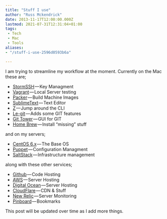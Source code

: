 ```yaml
---
title: "Stuff I use"
author: "Russ Mckendrick"
date: 2013-11-17T12:00:00.000Z
lastmod: 2021-07-31T12:31:04+01:00
tags:
 - Tech
 - Mac
 - Tools
aliases:
- "/stuff-i-use-2596d0593b6a"

---
```


I am trying to streamline my workflow at the moment. Currently on the Mac these are;

- [StormSSH](https://github.com/emre/storm) — Key Managment
- [Vagrant](http://www.vagrantup.com) — Local Server testing
- [Packer](http://www.packer.io) — Build Machine Images
- [SublimeText](http://www.sublimetext.com) — Text Editor
- [Z](https://github.com/rupa/z) — Jump around the CLI
- [Le-git](http://www.git-legit.org) — Adds some GIT features
- [Git Tower](http://www.git-tower.com) — GUI for GIT
- [Home Brew](http://brew.sh) — Install “missing” stuff

and on my servers;

- [CentOS 6.x](http://centos.org) — The Base OS
- [Puppet](http://puppetlabs.com) — Configuration Managment
- [SaltStack](http://www.saltstack.com/community/) — Infrastructure management

along with these other services;

- [Github](https://github.com/russmckendrick) — Code Hosting
- [AWS](http://aws.amazon.com) — Server Hosting
- [Digital Ocean](https://www.digitalocean.com) — Server Hosting
- [CloudFlare](https://www.cloudflare.com) — CDN & Stuff
- [New Relic](http://newrelic.com) — Server Monitoring
- [Pinboard](https://pinboard.in/) — Bookmarks

This post will be updated over time as I add more things.
